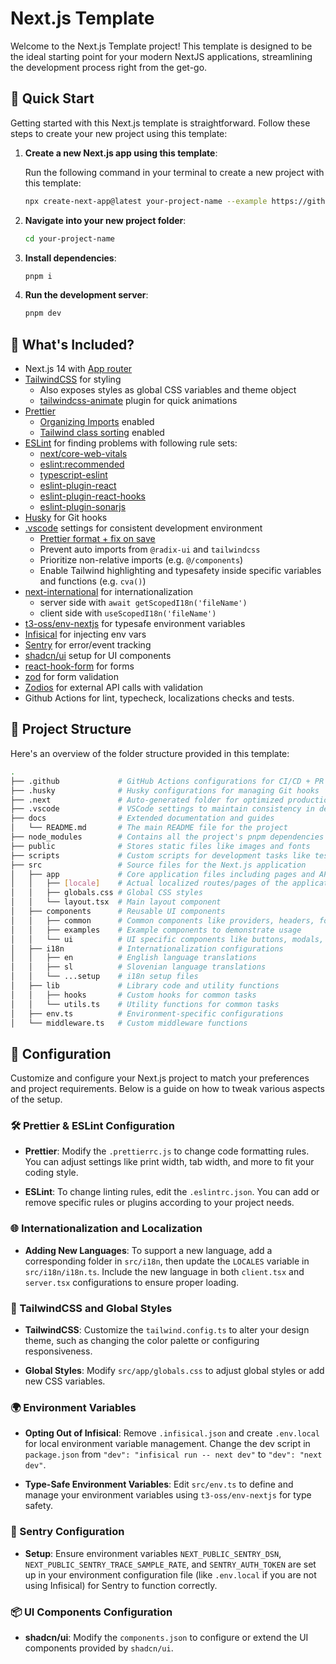 # Next.js Template

Welcome to the Next.js Template project! This template is designed to be the ideal starting point for your modern NextJS applications, streamlining the development process right from the get-go.

## 🚀 Quick Start

Getting started with this Next.js template is straightforward. Follow these steps to create your new project using this template:

1. **Create a new Next.js app using this template**:

   Run the following command in your terminal to create a new project with this template:

   ```bash
   npx create-next-app@latest your-project-name --example https://github.com/zerodays/nextjs-template
   ```

2. **Navigate into your new project folder**:

   ```bash
   cd your-project-name
   ```

3. **Install dependencies**:

   ```bash
   pnpm i
   ```

4. **Run the development server**:

   ```bash
   pnpm dev
   ```

## 🧐 What's Included?

- Next.js 14 with [App router](https://nextjs.org/docs/app/building-your-application/routing)
- [TailwindCSS](https://tailwindcss.com/) for styling
  - Also exposes styles as global CSS variables and theme object
  - [tailwindcss-animate](https://github.com/jamiebuilds/tailwindcss-animate) plugin for quick animations
- [Prettier](https://prettier.io/)
  - [Organizing Imports](https://www.npmjs.com/package/prettier-plugin-organize-imports) enabled
  - [Tailwind class sorting](https://www.npmjs.com/package/prettier-plugin-tailwindcss/v/0.0.0-insiders.d539a72) enabled
- [ESLint](https://eslint.org/) for finding problems with following rule sets:
  - [next/core-web-vitals](https://nextjs.org/docs/app/building-your-application/configuring/eslint)
  - [eslint:recommended](https://eslint.org/docs/latest/rules/)
  - [typescript-eslint](https://typescript-eslint.io/)
  - [eslint-plugin-react](https://github.com/jsx-eslint/eslint-plugin-react)
  - [eslint-plugin-react-hooks](https://www.npmjs.com/package/eslint-plugin-react-hooks)
  - [eslint-plugin-sonarjs](https://github.com/SonarSource/eslint-plugin-sonarjs)
- [Husky](https://typicode.github.io/husky/) for Git hooks
- [.vscode](https://code.visualstudio.com/) settings for consistent development environment
  - [Prettier format + fix on save](https://marketplace.visualstudio.com/items?itemName=esbenp.prettier-vscode)
  - Prevent auto imports from `@radix-ui` and `tailwindcss`
  - Prioritize non-relative imports (e.g. `@/components`)
  - Enable Tailwind highlighting and typesafety inside specific variables and functions (e.g. `cva()`)
- [next-international](https://next-international.vercel.app/) for internationalization
  - server side with `await getScopedI18n('fileName')`
  - client side with `useScopedI18n('fileName')`
- [t3-oss/env-nextjs](https://github.com/t3-oss/t3-env) for typesafe environment variables
- [Infisical](https://infisical.com/) for injecting env vars
- [Sentry](https://sentry.io/) for error/event tracking
- [shadcn/ui](https://ui.shadcn.com/) setup for UI components
- [react-hook-form](https://react-hook-form.com/) for forms
- [zod](https://zod.dev/) for form validation
- [Zodios](https://www.zodios.org/docs/client) for external API calls with validation
- Github Actions for lint, typecheck, localizations checks and tests.

## 📂 Project Structure

Here's an overview of the folder structure provided in this template:

```bash
.
├── .github             # GitHub Actions configurations for CI/CD + PR template
├── .husky              # Husky configurations for managing Git hooks
├── .next               # Auto-generated folder for optimized production builds
├── .vscode             # VSCode settings to maintain consistency in development environments
├── docs                # Extended documentation and guides
│   └── README.md       # The main README file for the project
├── node_modules        # Contains all the project's pnpm dependencies
├── public              # Stores static files like images and fonts
├── scripts             # Custom scripts for development tasks like testing and linting
├── src                 # Source files for the Next.js application
│   ├── app             # Core application files including pages and API routes
│   │   ├── [locale]    # Actual localized routes/pages of the application
│   │   ├── globals.css # Global CSS styles
│   │   └── layout.tsx  # Main layout component
│   ├── components      # Reusable UI components
│   │   ├── common      # Common components like providers, headers, footers, etc.
│   │   ├── examples    # Example components to demonstrate usage
│   │   └── ui          # UI specific components like buttons, modals, etc.
│   ├── i18n            # Internationalization configurations
│   │   ├── en          # English language translations
│   │   ├── sl          # Slovenian language translations
│   │   └── ...setup    # i18n setup files
│   ├── lib             # Library code and utility functions
│   │   ├── hooks       # Custom hooks for common tasks
│   │   └── utils.ts    # Utility functions for common tasks
│   ├── env.ts          # Environment-specific configurations
│   └── middleware.ts   # Custom middleware functions
```

## 🔧 Configuration

Customize and configure your Next.js project to match your preferences and project requirements. Below is a guide on how to tweak various aspects of the setup.

### 🛠️ Prettier & ESLint Configuration

- **Prettier**: Modify the `.prettierrc.js` to change code formatting rules. You can adjust settings like print width, tab width, and more to fit your coding style.

- **ESLint**: To change linting rules, edit the `.eslintrc.json`. You can add or remove specific rules or plugins according to your project needs.

### 🌐 Internationalization and Localization

- **Adding New Languages**: To support a new language, add a corresponding folder in `src/i18n`, then update the `LOCALES` variable in `src/i18n/i18n.ts`. Include the new language in both `client.tsx` and `server.tsx` configurations to ensure proper loading.

### 🎨 TailwindCSS and Global Styles

- **TailwindCSS**: Customize the `tailwind.config.ts` to alter your design theme, such as changing the color palette or configuring responsiveness.

- **Global Styles**: Modify `src/app/globals.css` to adjust global styles or add new CSS variables.

### 🌍 Environment Variables

- **Opting Out of Infisical**: Remove `.infisical.json` and create `.env.local` for local environment variable management. Change the dev script in `package.json` from `"dev": "infisical run -- next dev"` to `"dev": "next dev"`.

- **Type-Safe Environment Variables**: Edit `src/env.ts` to define and manage your environment variables using `t3-oss/env-nextjs` for type safety.

### 🚨 Sentry Configuration

- **Setup**: Ensure environment variables `NEXT_PUBLIC_SENTRY_DSN`, `NEXT_PUBLIC_SENTRY_TRACE_SAMPLE_RATE`, and `SENTRY_AUTH_TOKEN` are set up in your environment configuration file (like `.env.local` if you are not using Infisical) for Sentry to function correctly.

### 📦 UI Components Configuration

- **shadcn/ui**: Modify the `components.json` to configure or extend the UI components provided by `shadcn/ui`.
